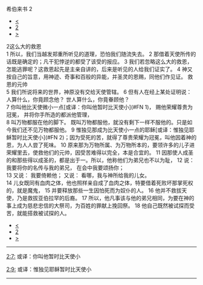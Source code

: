 ﻿





 希伯来书 2




* [<](bible/HEB01.md)
* [2](bible/HEB.md)
* [>](bible/HEB03.md)



 
2这么大的救恩  
1 所以，我们当越发郑重所听见的道理，恐怕我们随流失去。 
2 那借着天使所传的话既是确定的；凡干犯悖逆的都受了该受的报应。 
3 我们若忽略这么大的救恩，怎能逃罪呢？这救恩起先是主亲自讲的，后来是听见的人给我们证实了。 
4 神又按自己的旨意，用神迹、奇事和百般的异能，并圣灵的恩赐，同他们作见证。 救恩的元帅  
5 我们所说将来的世界，神原没有交给天使管辖。 
6 但有人在经上某处证明说： 人算什么，你竟顾念他？ 世人算什么，你竟眷顾他？  
7 你叫他比天使微小一点[或译：你叫他暂时比天使小](#FN
1)， 赐他荣耀尊贵为冠冕， 并将你手所造的都派他管理，  
8 叫万物都服在他的脚下。 既叫万物都服他，就没有剩下一样不服他的。只是如今我们还不见万物都服他。 
9 惟独见那成为比天使小一点的耶稣[或译：惟独见耶稣暂时比天使小](#FN
2)；因为受死的苦，就得了尊贵荣耀为冠冕，叫他因着神的恩，为人人尝了死味。 
10 原来那为万物所属、为万物所本的，要领许多的儿子进荣耀里去，使救他们的元帅，因受苦难得以完全，本是合宜的。 
11 因那使人成圣的和那些得以成圣的，都是出于一。所以，他称他们为弟兄也不以为耻， 
12 说： 我要将你的名传与我的弟兄， 在会中我要颂扬你；  
13 又说： 我要倚赖他； 又说： 看哪，我与神所给我的儿女。  
14 儿女既同有血肉之体，他也照样亲自成了血肉之体，特要借着死败坏那掌死权的，就是魔鬼， 
15 并要释放那些一生因怕死而为奴仆的人。 
16 他并不救拔天使，乃是救拔亚伯拉罕的后裔。 
17 所以，他凡事该与他的弟兄相同，为要在神的事上成为慈悲忠信的大祭司，为百姓的罪献上挽回祭。 
18 他自己既然被试探而受苦，就能搭救被试探的人。 
* [<](bible/HEB01.md)
* [2](bible/HEB.md)
* [>](bible/HEB03.md)





---


[2:7:](#V7)
或译：你叫他暂时比天使小


[2:9:](#V9)
或译：惟独见耶稣暂时比天使小




---









